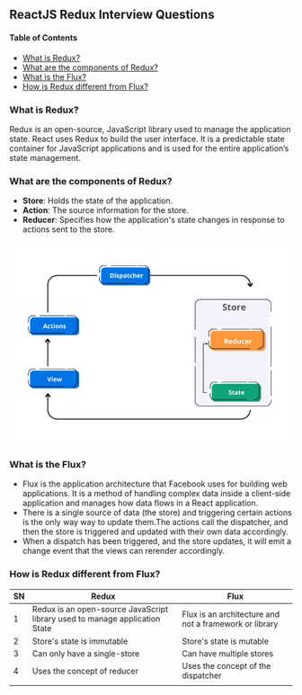 ## ReactJS Redux Interview Questions

#### Table of Contents

- [What is Redux?](#what-is-redux)
- [What are the components of Redux?](#what-are-the-components-of-redux)
- [What is the Flux?](#what-is-the-flux)
- [How is Redux different from Flux?](#how-is-redux-different-from-flux)

### What is Redux?

Redux is an open-source, JavaScript library used to manage the application state. React uses
Redux to build the user interface. It is a predictable state container for JavaScript
applications and is used for the entire application’s state management.

### What are the components of Redux?

- **Store**: Holds the state of the application.
- **Action**: The source information for the store.
- **Reducer**: Specifies how the application's state changes in response to actions sent to
  the store.

![React Components](/react/Top%2040%20ReactJS%20Interview%20Questions%20and%20Answers%20for%202023/ReactJS%20Redux%20Interview%20Questions/redux.png)

### What is the Flux?

- Flux is the application architecture that Facebook uses for building web applications. It is
  a method of handling complex data inside a client-side application and manages how data flows
  in a React application.
- There is a single source of data (the store) and triggering certain actions is the only way
  way to update them.The actions call the dispatcher, and then the store is triggered and
  updated with their own data accordingly.
- When a dispatch has been triggered, and the store updates, it will emit a change event that
  the views can rerender accordingly.

### How is Redux different from Flux?

| SN  | **Redux**                                                                   | **Flux**                                               |
| --- | --------------------------------------------------------------------------- | ------------------------------------------------------ |
| 1   | Redux is an open-source JavaScript library used to manage application State | Flux is an architecture and not a framework or library |
| 2   | Store's state is immutable                                                  | Store's state is mutable                               |
| 3   | Can only have a single-store                                                | Can have multiple stores                               |
| 4   | Uses the concept of reducer                                                 | Uses the concept of the dispatcher                     |
|     |                                                                             |                                                        |
